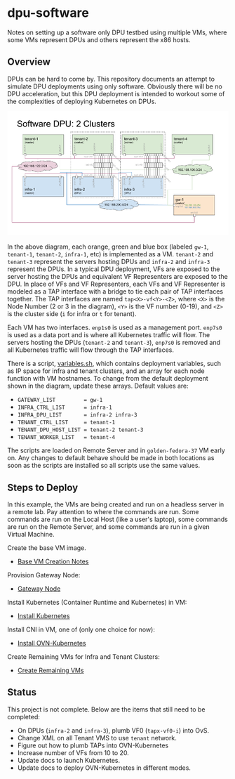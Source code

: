 # dpu-software
Notes on setting up a software only DPU testbed using multiple VMs, where some VMs
represent DPUs and others represent the x86 hosts.

## Overview

DPUs can be hard to come by.
This repository documents an attempt to simulate DPU deployments using only software.
Obviously there will be no DPU acceleration, but this DPU deployment is intended to
workout some of the complexities of deploying Kubernetes on DPUs.

![Software DPU: 2 Clusters](docs/images/SoftwareDPU_2Clusters.png)

In the above diagram, each orange, green and blue box (labeled `gw-1`, `tenant-1`,
`tenant-2`, `infra-1`, etc) is implemented as a VM.
`tenant-2` and `tenant-3` represent the servers hosting DPUs and `infra-2` and `infra-3`
represent the DPUs.
In a typical DPU deployment, VFs are exposed to the server hosting the DPUs and equivalent
VF Representers are exposed to the DPU.
In place of VFs and VF Representers, each VFs and VF Representer is modeled as a TAP
interface with a bridge to tie each pair of TAP interfaces together.
The TAP interfaces are named `tap<X>-vf<Y>-<Z>`, where `<X>` is the Node Number (2 or 3 in
the diagram), `<Y>` is the VF number (0-19), and `<Z>` is the cluster side (`i` for infra
or `t` for tenant).

Each VM has two interfaces.
`enp1s0` is used as a management port.
`enp7s0` is used as a data port and is where all Kubernetes traffic will flow.
The servers hosting the DPUs (`tenant-2` and `tenant-3`), `enp7s0` is removed and all
Kubernetes traffic will flow through the TAP interfaces.

There is a script, [variables.sh](scripts/variables.sh), which contains deployment
variables, such as IP space for infra and tenant clusters, and an array for each
node function with VM hostnames.
To change from the default deployment shown in the diagram, update these arrays.
Default values are:

* `GATEWAY_LIST         = gw-1`
* `INFRA_CTRL_LIST      = infra-1`
* `INFRA_DPU_LIST       = infra-2 infra-3`
* `TENANT_CTRL_LIST     = tenant-1`
* `TENANT_DPU_HOST_LIST = tenant-2 tenant-3`
* `TENANT_WORKER_LIST   = tenant-4`

The scripts are loaded on Remote Server and in `golden-fedora-37` VM early on.
Any changes to default behave should be made in both locations as soon as the
scripts are installed so all scripts use the same values.

## Steps to Deploy

In this example, the VMs are being created and run on a headless server in a remote lab.
Pay attention to where the commands are run.
Some commands are run on the Local Host (like a user's laptop), some commands are run on the
Remote Server, and some commands are run in a given Virtual Machine.

Create the base VM image.

* [Base VM Creation Notes](docs/create-base-vm.md)

Provision Gateway Node:

* [Gateway Node](docs/gateway-node.md)

Install Kubernetes (Container Runtime and Kubernetes) in VM:

* [Install Kubernetes](docs/install-k8s.md)

Install CNI in VM, one of (only one choice for now):

* [Install OVN-Kubernetes](docs/install-ovnk.md)

Create Remaining VMs for Infra and Tenant Clusters:

* [Create Remaining VMs](docs/create-remaining-vms.md)

## Status

This project is not complete.
Below are the items that still need to be completed:

* On DPUs (`infra-2` and `infra-3`), plumb VF0 (`tapx-vf0-i`) into OvS.
* Change XML on all Tenant VMS to use `tenant` network.
* Figure out how to plumb TAPs into OVN-Kubernetes
* Increase number of VFs from 10 to 20.
* Update docs to launch Kubernetes.
* Update docs to deploy OVN-Kubernetes in different modes.
